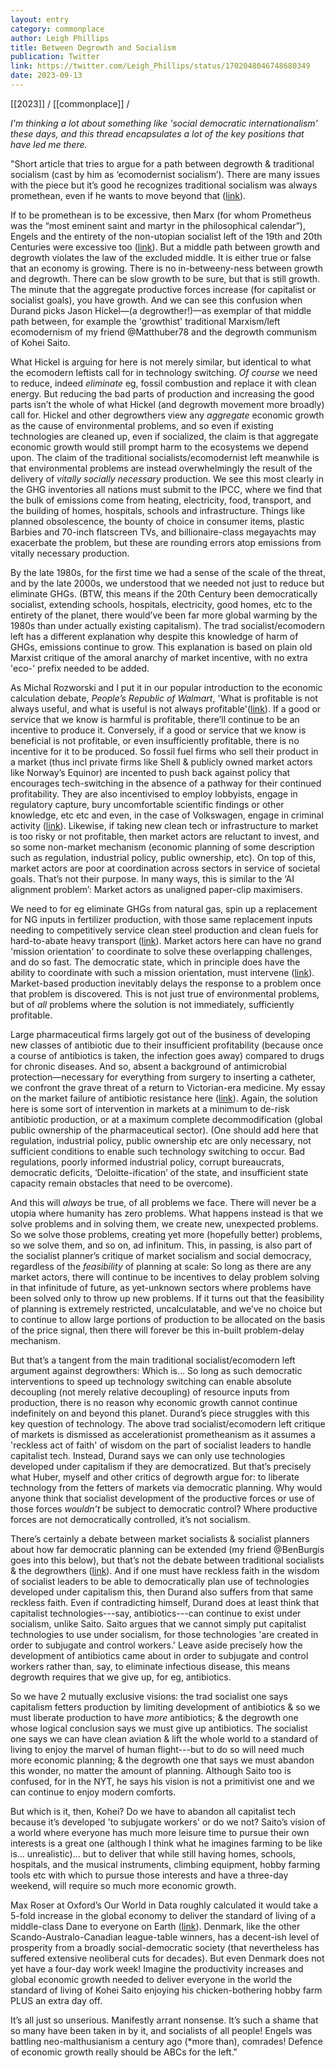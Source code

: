 ```yaml
---
layout: entry
category: commonplace
author: Leigh Phillips
title: Between Degrowth and Socialism
publication: Twitter
link: https://twitter.com/Leigh_Phillips/status/1702048046748680349
date: 2023-09-13
---
```


[[2023]] / [[commonplace]] / 

*I'm thinking a lot about something like 'social democratic internationalism' these days, and this thread encapsulates a lot of the key positions that have led me there.*

"Short article that tries to argue for a path between degrowth & traditional socialism (cast by him as ‘ecomodernist socialism’). There are many issues with the piece but it’s good he recognizes traditional socialism was always promethean, even if he wants to move beyond that ([link](https://newleftreview.org/sidecar/posts/living-together)).

If to be promethean is to be excessive, then Marx (for whom Prometheus was the “most eminent saint and martyr in the philosophical calendar”), Engels and the entirety of the non-utopian socialist left of the 19th and 20th Centuries were excessive too ([link](https://www.marxists.org/archive/marx/works/1848/communist-manifesto/ch01.htm)). But a middle path between growth and degrowth violates the law of the excluded middle. It is either true or false that an economy is growing. There is no in-betweeny-ness between growth and degrowth. There can be slow growth to be sure, but that is still growth. The minute that the aggregate productive forces increase (for capitalist or socialist goals), you have growth. And we can see this confusion when Durand picks Jason Hickel—(a degrowther!)—as exemplar of that middle path between, for example the 'growthist' traditional Marxism/left ecomodernism of my friend @Matthuber78 and the degrowth communism of Kohei Saito.

What Hickel is arguing for here is not merely similar, but identical to what the ecomodern leftists call for in technology switching. *Of course* we need to reduce, indeed *eliminate* eg, fossil combustion and replace it with clean energy. But reducing the bad parts of production and increasing the good parts isn’t the whole of what Hickel (and degrowth movement more broadly) call for. Hickel and other degrowthers view any *aggregate* economic growth as the cause of environmental problems, and so even if existing technologies are cleaned up, even if socialized, the claim is that aggregate economic growth would still prompt harm to the ecosystems we depend upon. The claim of the traditional socialists/ecomodernist left meanwhile is that environmental problems are instead overwhelmingly the result of the delivery of *vitally socially necessary* production. We see this most clearly in the GHG inventories all nations must submit to the IPCC, where we find that the bulk of emissions come from heating, electricity, food, transport, and the building of homes, hospitals, schools and infrastructure. Things like planned obsolescence, the bounty of choice in consumer items, plastic Barbies and 70-inch flatscreen TVs, and billionaire-class megayachts may exacerbate the problem, but these are rounding errors atop emissions from vitally necessary production.

By the late 1980s, for the first time we had a sense of the scale of the threat, and by the late 2000s, we understood that we needed not just to reduce but eliminate GHGs. (BTW, this means if the 20th Century been democratically socialist, extending schools, hospitals, electricity, good homes, etc to the entirety of the planet, there would’ve been far more global warming by the 1980s than under actually existing capitalism). The trad socialist/ecomodern left has a different explanation why despite this knowledge of harm of GHGs, emissions continue to grow. This explanation is based on plain old Marxist critique of the amoral anarchy of market incentive, with no extra 'eco-' prefix needed to be added.

As Michal Rozworski and I put it in our popular introduction to the economic calculation debate, *People’s Republic of Walmart*, 'What is profitable is not always useful, and what is useful is not always profitable'([link](https://jacobin.com/2017/08/planning-the-good-anthropocene)). If a good or service that we know is harmful is profitable, there’ll continue to be an incentive to produce it. Conversely, if a good or service that we know is beneficial is not profitable, or even insufficiently profitable, there is no incentive for it to be produced. So fossil fuel firms who sell their product in a market (thus incl private firms like Shell & publicly owned market actors like Norway’s Equinor) are incented to push back against policy that encourages tech-switching in the absence of a pathway for their continued profitability. They are also incentivised to employ lobbyists, engage in regulatory capture, bury uncomfortable scientific findings or other knowledge, etc etc and even, in the case of Volkswagen, engage in criminal activity ([link](https://www.bbc.com/news/business-34324772)). Likewise, if taking new clean tech or infrastructure to market is too risky or not profitable, then market actors are reluctant to invest, and so some non-market mechanism (economic planning of some description such as regulation, industrial policy, public ownership, etc). On top of this, market actors are poor at coordination across sectors in service of societal goals. That’s not their purpose. In many ways, this is similar to the ‘AI alignment problem’: Market actors as unaligned paper-clip maximisers.

We need to for eg eliminate GHGs from natural gas, spin up a replacement for NG inputs in fertilizer production, with those same replacement inputs needing to competitively service clean steel production and clean fuels for hard-to-abate heavy transport ([link](https://www.ft.com/content/54237547-4e83-471c-8dd1-8a8dcebc0382)). Market actors here can have no grand 'mission orientation' to coordinate to solve these overlapping challenges, and do so fast.  The democratic state, which in principle does have the ability to coordinate with such a mission orientation, must intervene ([link](https://oecd.org/naec/NAEC_Mazzucato.pdf)). Market-based production inevitably delays the response to a problem once that problem is discovered. This is not just true of environmental problems, but of *all* problems where the solution is not immediately, sufficiently profitable.

Large pharmaceutical firms largely got out of the business of developing new classes of antibiotic due to their insufficient profitability (because once a course of antibiotics is taken, the infection goes away) compared to drugs for chronic diseases. And so, absent a background of antimicrobial protection—necessary for everything from surgery to inserting a catheter, we confront the grave threat of a return to Victorian-era medicine. My essay on the market failure of antibiotic resistance here ([link](https://jacobin.com/2020/04/socialize-big-pharma-antibiotics-artificial-intelligence)). Again, the solution here is some sort of intervention in markets at a minimum to de-risk antibiotic production, or at a maximum complete decommodification (global public ownership of the pharmaceutical sector). (One should add here that regulation, industrial policy, public ownership etc are only necessary, not sufficient conditions to enable such technology switching to occur. Bad regulations, poorly informed industrial policy, corrupt bureaucrats, democratic deficits, ‘Deloitte-ification’ of the state, and insufficient state capacity remain obstacles that need to be overcome).

And this will *always* be true, of all problems we face. There will never be a utopia where humanity has zero problems. What happens instead is that we solve problems and in solving them, we create new, unexpected problems. So we solve those problems, creating yet more (hopefully better) problems, so we solve them, and so on, ad infinitum. This, in passing, is also part of the socialist planner’s critique of market socialism and social democracy, regardless of the *feasibility* of planning at scale: So long as there are any market actors, there will continue to be incentives to delay problem solving in that infinitude of future, as yet-unknown sectors where problems have been solved only to throw up new problems. If it turns out that the feasibility of planning is extremely restricted, uncalculatable, and we’ve no choice but to continue to allow large portions of production to be allocated on the basis of the price signal, then there will forever be this in-built problem-delay mechanism.

But that’s a tangent from the main traditional socialist/ecomodern left argument against degrowthers: Which is… So long as such democratic interventions to speed up technology switching can enable absolute decoupling (not merely relative decoupling) of resource inputs from production, there is no reason why economic growth cannot continue indefinitely on and beyond this planet. Durand’s piece struggles with this key question of technology. The above trad socialist/ecomodern left critique of markets is dismissed as accelerationist prometheanism as it assumes a 'reckless act of faith' of wisdom on the part of socialist leaders to handle capitalist tech. Instead, Durand says we can only use technologies developed under capitalism if they are democratized. But that’s precisely what Huber, myself and other critics of degrowth argue for: to liberate technology from the fetters of markets via democratic planning. Why would anyone think that socialist development of the productive forces or use of those forces *wouldn’t* be subject to democratic control? Where productive forces are not democratically controlled, it’s not socialism.

There’s certainly a debate between market socialists & socialist planners about how far democratic planning can be extended (my friend @BenBurgis goes into this below), but that’s not the debate between traditional socialists & the degrowthers ([link](https://jacobin.com/2020/05/capitalism-socialism-cooperatives-market-nhs-democracy)). And if one must have reckless faith in the wisdom of socialist leaders to be able to democratically plan use of technologies developed under capitalism this, then Durand also suffers from that same reckless faith. Even if contradicting himself, Durand does at least think that capitalist technologies---say, antibiotics---can continue to exist under socialism, unlike Saito. Saito argues that we cannot simply put capitalist technologies to use under socialism, for those technologies 'are created in order to subjugate and control workers.' Leave aside precisely how the development of antibiotics came about in order to subjugate and control workers rather than, say, to eliminate infectious disease, this means degrowth requires that we give up, for eg, antibiotics.

So we have 2 mutually exclusive visions: the trad socialist one says capitalism fetters production by limiting development of antibiotics & so we must liberate production to have *more* antibiotics; & the degrowth one whose logical conclusion says we must give up antibiotics. The socialist one says we can have clean aviation & lift the whole world to a standard of living to enjoy the marvel of human flight---but to do so will need much more economic planning; & the degrowth one that says we must abandon this wonder, no matter the amount of planning. Although Saito too is confused, for in the NYT, he says his vision is not a primitivist one and we can continue to enjoy modern comforts.

But which is it, then, Kohei? Do we have to abandon all capitalist tech because it’s developed 'to subjugate workers' or do we not? Saito’s vision of a world where everyone has much more leisure time to pursue their own interests is a great one (although I think what he imagines farming to be like is… unrealistic)… but to deliver that while still having homes, schools, hospitals, and the musical instruments, climbing equipment, hobby farming tools etc with which to pursue those interests and have a three-day weekend, will require so much more economic growth.

Max Roser at Oxford’s Our World in Data roughly calculated it would take a 5-fold increase in the global economy to deliver the standard of living of a middle-class Dane to everyone on Earth ([link](https://ourworldindata.org/poverty-minimum-growth-needed)). Denmark, like the other Scando-Australo-Canadian league-table winners, has a decent-ish level of prosperity from a broadly social-democratic society (that nevertheless has suffered extensive neoliberal cuts for decades). But even Denmark does not yet have a four-day work week! Imagine the productivity increases and global economic growth needed to deliver everyone in the world the standard of living of Kohei Saito enjoying his chicken-bothering hobby farm PLUS an extra day off.

It’s all just so unserious. Manifestly arrant nonsense. It’s such a shame that so many have been taken in by it, and socialists of all people! Engels was battling neo-malthusianism a century ago (*more than), comrades! Defence of economic growth really should be ABCs for the left."
